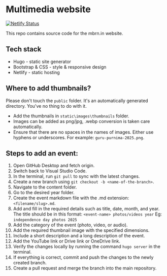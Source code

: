# Multimedia website

[![Netlify Status](https://api.netlify.com/api/v1/badges/6b092cd3-e286-499f-8708-64d531a2f8b7/deploy-status)](https://app.netlify.com/sites/mbrn-in/deploys)

This repo contains source code for the mbrn.in website.

## Tech stack

- Hugo - static site generator
- Bootstrap & CSS - style & responsive design
- Netlify - static hosting

## Where to add thumbnails?

Please don't touch the `public` folder. It's an automatically generated directory.
You've no thing to do with it.

- Add the thumbnails in `static\images\thumbnails` folder.
- Images can be added as png/jpg, .webp conversion is taken care automatically.
- Ensure that there are no spaces in the names of images. Either use hyphens or underscores. For example: `guru-purnima-2025.png`.

## Steps to add an event:

1. Open GitHub Desktop and fetch origin.
2. Switch back to Visual Studio Code.
3. In the terminal, run `git pull` to sync with the latest changes.
4. Create a new branch using `git checkout -b <name-of-the-branch>`.
5. Navigate to the content folder.
6. Go to the desired year folder.
7. Create the event markdown file with the .md extension: `<filename/slug>.md`.
8. Add and fill in the required details such as title, date, month, and year.
The title should be in this format: `<event-name> photos/videos year`
Eg: `independence day photos 2025`
9. Add the category of the event (photo, video, or audio).
10. Add the required thumbnail image with the specified dimensions.
11. Include a short description and a long description of the event.
12. Add the YouTube link or Drive link or OneDrive link.
13. Verify the changes locally by running the command `hugo server` in the terminal.
14. If everything is correct, commit and push the changes to the newly created branch.
15. Create a pull request and merge the branch into the main repository.
